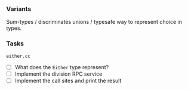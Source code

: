 ### Variants

Sum-types / discriminates unions / typesafe way to represent choice in types.

### Tasks

`either.cc`

- [ ] What does the `Either` type represent?
- [ ] Implement the division RPC service
- [ ] Implement the call sites and print the result

